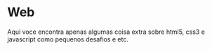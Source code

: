 # Web
Aqui voce encontra apenas algumas coisa extra sobre html5, css3 e javascript
como pequenos desafios e etc.
